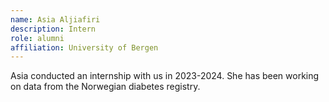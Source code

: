 ```yaml
---
name: Asia Aljiafiri
description: Intern
role: alumni
affiliation: University of Bergen
---
```


Asia conducted an internship with us in 2023-2024. She has been working on data from the Norwegian diabetes registry.
